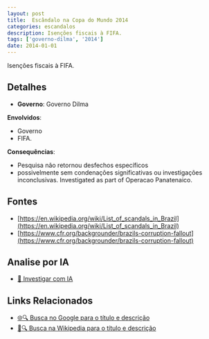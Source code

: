 ```yaml
---
layout: post
title:  Escândalo na Copa do Mundo 2014
categories: escandalos
description: Isenções fiscais à FIFA.
tags: ['governo-dilma', '2014']
date: 2014-01-01
---
```


Isenções fiscais à FIFA.

## Detalhes
- **Governo**: Governo Dilma

**Envolvidos**:
- Governo
- FIFA.


**Consequências**:
- Pesquisa não retornou desfechos específicos
- possivelmente sem condenações significativas ou investigações inconclusivas. Investigated as part of Operacao Panatenaico.


## Fontes
- [https://en.wikipedia.org/wiki/List_of_scandals_in_Brazil](https://en.wikipedia.org/wiki/List_of_scandals_in_Brazil)
- [https://www.cfr.org/backgrounder/brazils-corruption-fallout](https://www.cfr.org/backgrounder/brazils-corruption-fallout)


## Analise por IA
- [🤖 Investigar com IA](https://www.perplexity.ai/search?q=Esc%C3%A2ndalo%20na%20Copa%20do%20Mundo%202014%20Isen%C3%A7%C3%B5es%20fiscais%20%C3%A0%20FIFA.%20Governo%20Dilma)

## Links Relacionados
- [🌐🔍 Busca no Google para o título e descrição](https://www.google.com/search?q=Esc%C3%A2ndalo%20na%20Copa%20do%20Mundo%202014%20Isen%C3%A7%C3%B5es%20fiscais%20%C3%A0%20FIFA.%20Governo%20Dilma)
- [📖🔍 Busca na Wikipedia para o título e descrição](https://pt.wikipedia.org/w/index.php?search=Esc%C3%A2ndalo%20na%20Copa%20do%20Mundo%202014%20Isen%C3%A7%C3%B5es%20fiscais%20%C3%A0%20FIFA.%20Governo%20Dilma)

